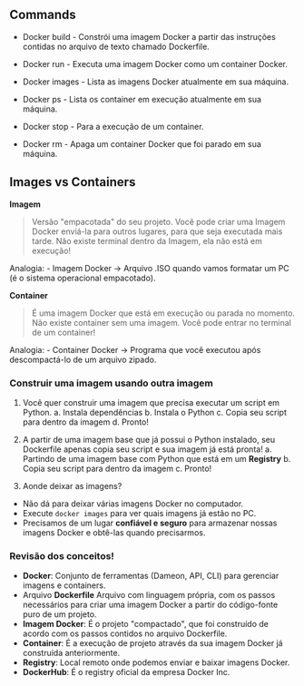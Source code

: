 ## Commands

- Docker build - Constrói uma imagem Docker a partir das instruções contidas no arquivo de texto chamado Dockerfile.

- Docker run - Executa uma imagem Docker como um container Docker.

- Docker images - Lista as imagens Docker atualmente em sua máquina.

- Docker ps - Lista os container em execução atualmente em sua máquina.

- Docker stop - Para a execução de um container.

- Docker rm - Apaga um container Docker que foi parado em sua máquina.

## Images vs Containers

**Imagem**

> Versão "empacotada" do seu projeto.
> Você pode criar uma Imagem Docker enviá-la para outros lugares, para que seja executada mais tarde.
> Não existe terminal dentro da Imagem, ela não está em execução!

Analogia: - Imagem Docker -> Arquivo .ISO quando vamos formatar um PC (é o sistema operacional empacotado).

**Container**

> É uma imagem Docker que está em execução ou parada no momento.
> Não existe container sem uma imagem.
> Você pode entrar no terminal de um container!

Analogia: - Container Docker -> Programa que você executou após descompactá-lo de um arquivo zipado.

### Construir uma imagem usando outra imagem

1. Você quer construir uma imagem que precisa executar um script em Python.
   a. Instala dependências
   b. Instala o Python
   c. Copia seu script para dentro da imagem
   d. Pronto!

2. A partir de uma imagem base que já possui o Python instalado, seu Dockerfile apenas copia seu script e sua imagem já está pronta!
   a. Partindo de uma imagem base com Python que está em um **Registry**
   b. Copia seu script para dentro da imagem
   c. Pronto!

3. Aonde deixar as imagens?

- Não dá para deixar várias imagens Docker no computador.
- Execute `docker images` para ver quais imagens já estão no PC.
- Precisamos de um lugar **confiável e seguro** para armazenar nossas imagens Docker e obtê-las quando precisarmos.

### Revisão dos conceitos!

- **Docker**: Conjunto de ferramentas (Dameon, API, CLI) para gerenciar imagens e containers.
- Arquivo **Dockerfile** Arquivo com linguagem própria, com os passos necessários para criar uma imagem Docker a partir do código-fonte puro de um projeto.
- **Imagem Docker**: É o projeto "compactado", que foi construído de acordo com os passos contidos no arquivo Dockerfile.
- **Container**: É a execução de projeto através da sua imagem Docker já construída anteriormente.
- **Registry**: Local remoto onde podemos enviar e baixar imagens Docker.
- **DockerHub**: É o registry oficial da empresa Docker Inc.
